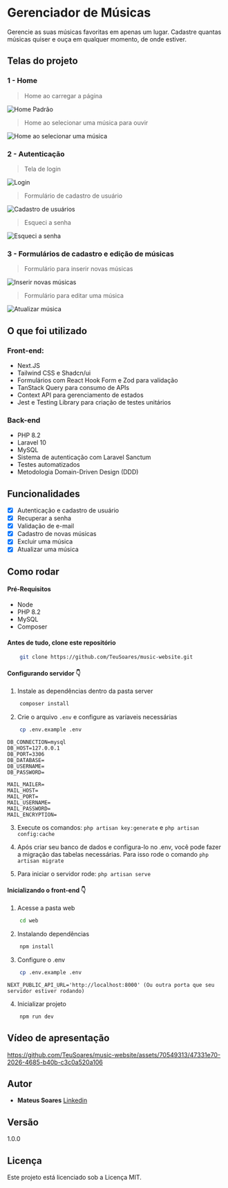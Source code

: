 # Gerenciador de Músicas

Gerencie as suas músicas favoritas em apenas um lugar. Cadastre quantas músicas quiser e ouça em qualquer momento, de onde estiver.

## Telas do projeto

### 1 - Home
> Home ao carregar a página

![Home Padrão](https://i.imgur.com/DwEQwiq.png)

> Home ao selecionar uma música para ouvir

![Home ao selecionar uma música](https://i.imgur.com/vmVqjgr.png)

### 2 - Autenticação
> Tela de login

![Login](https://i.imgur.com/J72TC6H.png)

> Formulário de cadastro de usuário

![Cadastro de usuários](https://i.imgur.com/4QuAHKa.png)

> Esqueci a senha

![Esqueci a senha](https://i.imgur.com/MOQDA3E.png)

### 3 - Formulários de cadastro e edição de músicas
> Formulário para inserir novas músicas

![Inserir novas músicas](https://i.imgur.com/E7GL4Em.png)

> Formulário para editar uma música

![Atualizar música](https://i.imgur.com/NgBtpNo.png)

## O que foi utilizado

### Front-end:
* Next.JS
* Tailwind CSS e Shadcn/ui
* Formulários com React Hook Form e Zod para validação
* TanStack Query para consumo de APIs
* Context API para gerenciamento de estados
* Jest e Testing Library para criação de testes unitários
  
### Back-end
* PHP 8.2
* Laravel 10
* MySQL
* Sistema de autenticação com Laravel Sanctum
* Testes automatizados
* Metodologia Domain-Driven Design (DDD)

## Funcionalidades
* [x] Autenticação e cadastro de usuário
* [x] Recuperar a senha
* [x] Validação de e-mail
* [x] Cadastro de novas músicas
* [x] Excluir uma música
* [x] Atualizar uma música

## Como rodar

#### Pré-Requisitos
* Node
* PHP 8.2
* MySQL
* Composer
  
#### Antes de tudo, clone este repositório
```bash
    git clone https://github.com/TeuSoares/music-website.git
```

#### Configurando servidor 👇
1. Instale as dependências dentro da pasta server
```bash
    composer install
```

2. Crie o arquivo `.env` e configure as varíaveis necessárias
```bash
    cp .env.example .env
```
```
DB_CONNECTION=mysql
DB_HOST=127.0.0.1
DB_PORT=3306
DB_DATABASE=
DB_USERNAME=
DB_PASSWORD=
```
```
MAIL_MAILER=
MAIL_HOST=
MAIL_PORT=
MAIL_USERNAME=
MAIL_PASSWORD=
MAIL_ENCRYPTION=
```

3. Execute os comandos: `php artisan key:generate` e `php artisan config:cache`

4. Após criar seu banco de dados e configura-lo no .env, você pode fazer a migração das tabelas necessárias. Para isso rode o comando `php artisan migrate`
   
5. Para iniciar o servidor rode: `php artisan serve`

#### Inicializando o front-end 👇
1. Acesse a pasta web
```bash
    cd web
```

2. Instalando dependências
```bash
    npm install
```

3. Configure o .env
```bash
    cp .env.example .env
```
```
NEXT_PUBLIC_API_URL='http://localhost:8000' (Ou outra porta que seu servidor estiver rodando)
```

4. Inicializar projeto
```bash
    npm run dev
```

## Vídeo de apresentação


https://github.com/TeuSoares/music-website/assets/70549313/47331e70-2026-4685-b40b-c3c0a520a106


## Autor

* **Mateus Soares** [Linkedin](https://www.linkedin.com/in/mateus-soares-santos/)

## Versão

1.0.0

## Licença

Este projeto está licenciado sob a Licença MIT.
